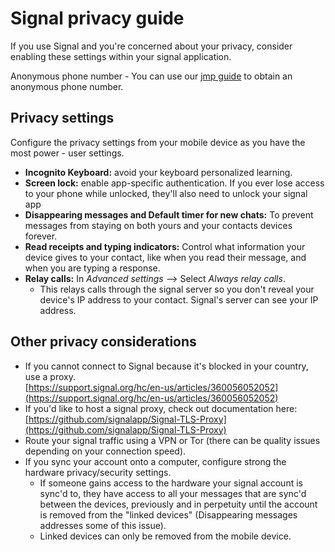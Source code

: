 # Signal privacy guide

If you use Signal and you're concerned about your privacy, consider enabling these settings within your signal application.

Anonymous phone number - You can use our [jmp guide](https://wiki.lunardao.net/sip_calls.html) to obtain an anonymous phone number.


## Privacy settings

Configure the privacy settings from your mobile device as you have the most power - user settings.

- **Incognito Keyboard:** avoid your keyboard personalized learning.
- **Screen lock:** enable app-specific authentication. If you ever lose access to your phone while unlocked, they'll also need to unlock your signal app
- **Disappearing messages and Default timer for new chats:** To prevent messages from staying on both yours and your contacts devices forever.
- **Read receipts and typing indicators:** Control what information your device gives to your contact, like when you read their message, and when you are typing a response.
- **Relay calls:** In *Advanced settings* --> Select *Always relay calls*.  
	- This relays calls through the signal server so you don't reveal your device's IP address to your contact. Signal's server can see your IP address.
	
## Other privacy considerations

- If you cannot connect to Signal because it's blocked in your country, use a proxy.  
[https://support.signal.org/hc/en-us/articles/360056052052](https://support.signal.org/hc/en-us/articles/360056052052)
- If you'd like to host a signal proxy, check out documentation here:  
[https://github.com/signalapp/Signal-TLS-Proxy](https://github.com/signalapp/Signal-TLS-Proxy)
- Route your signal traffic using a VPN or Tor (there can be quality issues depending on your connection speed).
- If you sync your account onto a computer, configure strong the hardware privacy/security settings.
	- If someone gains access to the hardware your signal account is sync'd to, they have access to all your messages that are sync'd between the devices, previously and in perpetuity until the account is removed from the "linked devices"  (Disappearing messages addresses some of this issue).
	- Linked devices can only be removed from the mobile device.
